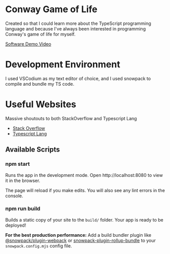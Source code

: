 # Conway Game of Life

Created so that I could learn more about the TypeScript programming language and because I've always been interested in programming Conway's game of life for myself.

[Software Demo Video](https://www.youtube.com/watch?v=jESGDcKNDyg)

# Development Environment

I used VSCodium as my text editor of choice, and I used snowpack to compile and bundle my TS code.

# Useful Websites

Massive shoutouts to both StackOverflow and Typescript Lang

- [Stack Overflow](https://stackoverflow.com/)
- [Typescript Lang](https://www.typescriptlang.org/)

## Available Scripts

### npm start

Runs the app in the development mode.
Open http://localhost:8080 to view it in the browser.

The page will reload if you make edits.
You will also see any lint errors in the console.

### npm run build

Builds a static copy of your site to the `build/` folder.
Your app is ready to be deployed!

**For the best production performance:** Add a build bundler plugin like [@snowpack/plugin-webpack](https://github.com/snowpackjs/snowpack/tree/main/plugins/plugin-webpack) or [snowpack-plugin-rollup-bundle](https://github.com/ParamagicDev/snowpack-plugin-rollup-bundle) to your `snowpack.config.mjs` config file.
